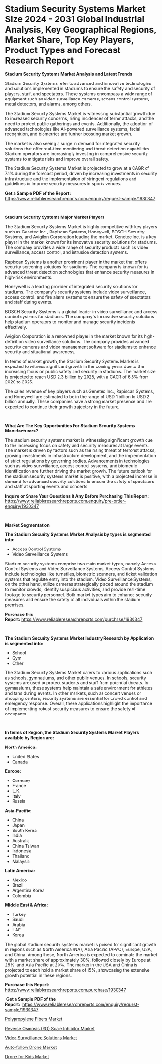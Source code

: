 <p><h1>Stadium Security Systems Market Size 2024 - 2031 Global Industrial Analysis, Key Geographical Regions, Market Share, Top Key Players, Product Types and Forecast Research Report</h1></p><p><strong>Stadium Security Systems Market Analysis and Latest Trends</strong></p>
<p><p>Stadium Security Systems refer to advanced and innovative technologies and solutions implemented in stadiums to ensure the safety and security of players, staff, and spectators. These systems encompass a wide range of equipment such as video surveillance cameras, access control systems, metal detectors, and alarms, among others.</p><p>The Stadium Security Systems Market is witnessing substantial growth due to increased security concerns, rising incidences of terror attacks, and the need to protect public gatherings and events. Additionally, the adoption of advanced technologies like AI-powered surveillance systems, facial recognition, and biometrics are further boosting market growth.</p><p>The market is also seeing a surge in demand for integrated security solutions that offer real-time monitoring and threat detection capabilities. Stadium operators are increasingly investing in comprehensive security systems to mitigate risks and improve overall safety.</p><p>The Stadium Security Systems Market is projected to grow at a CAGR of 7.1% during the forecast period, driven by increasing investments in security infrastructure and the implementation of stringent regulations and guidelines to improve security measures in sports venues.</p></p>
<p><strong>Get a Sample PDF of the Report:&nbsp;</strong> <a href="https://www.reliableresearchreports.com/enquiry/request-sample/1930347">https://www.reliableresearchreports.com/enquiry/request-sample/1930347</a></p>
<p>&nbsp;</p>
<p><strong>Stadium Security Systems Major Market Players</strong></p>
<p><p>The Stadium Security Systems Market is highly competitive with key players such as Genetec Inc., Rapiscan Systems, Honeywell, BOSCH Security Systems, and Avigilon Corporation leading the market. Genetec Inc. is a key player in the market known for its innovative security solutions for stadiums. The company provides a wide range of security products such as video surveillance, access control, and intrusion detection systems. </p><p>Rapiscan Systems is another prominent player in the market that offers security screening solutions for stadiums. The company is known for its advanced threat detection technologies that enhance security measures in high-risk environments. </p><p>Honeywell is a leading provider of integrated security solutions for stadiums. The company's security systems include video surveillance, access control, and fire alarm systems to ensure the safety of spectators and staff during events.</p><p>BOSCH Security Systems is a global leader in video surveillance and access control systems for stadiums. The company's innovative security solutions help stadium operators to monitor and manage security incidents effectively.</p><p>Avigilon Corporation is a renowned player in the market known for its high-definition video surveillance solutions. The company provides advanced security cameras and video management software for stadiums to enhance security and situational awareness.</p><p>In terms of market growth, the Stadium Security Systems Market is expected to witness significant growth in the coming years due to the increasing focus on public safety and security in stadiums. The market size is projected to reach USD 2.3 billion by 2025, with a CAGR of 6.8% from 2020 to 2025.</p><p>The sales revenue of key players such as Genetec Inc., Rapiscan Systems, and Honeywell are estimated to be in the range of USD 1 billion to USD 2 billion annually. These companies have a strong market presence and are expected to continue their growth trajectory in the future.</p></p>
<p>&nbsp;</p>
<p><strong>What Are The Key Opportunities For Stadium Security Systems Manufacturers?</strong></p>
<p><p>The stadium security systems market is witnessing significant growth due to the increasing focus on safety and security measures at large events. The market is driven by factors such as the rising threat of terrorist attacks, growing investments in infrastructure development, and the implementation of strict regulations by governing bodies. Advancements in technologies such as video surveillance, access control systems, and biometric identification are further driving the market growth. The future outlook for the stadium security systems market is positive, with a projected increase in demand for advanced security solutions to ensure the safety of spectators and staff at sporting events and concerts.</p></p>
<p><strong>Inquire or Share Your Questions If Any Before Purchasing This Report:</strong> <a href="https://www.reliableresearchreports.com/enquiry/pre-order-enquiry/1930347">https://www.reliableresearchreports.com/enquiry/pre-order-enquiry/1930347</a></p>
<p>&nbsp;</p>
<p><strong>Market Segmentation</strong></p>
<p><strong>The Stadium Security Systems Market Analysis by types is segmented into:</strong></p>
<p><ul><li>Access Control Systems</li><li>Video Surveillance Systems</li></ul></p>
<p><p>Stadium security systems comprise two main market types, namely Access Control Systems and Video Surveillance Systems. Access Control Systems include technologies like turnstiles, biometric scanners, and ticket validation systems that regulate entry into the stadium. Video Surveillance Systems, on the other hand, utilize cameras strategically placed around the stadium to monitor crowds, identify suspicious activities, and provide real-time footage to security personnel. Both market types aim to enhance security measures and ensure the safety of all individuals within the stadium premises.</p></p>
<p><strong>Purchase this Report:&nbsp;</strong><a href="https://www.reliableresearchreports.com/purchase/1930347">https://www.reliableresearchreports.com/purchase/1930347</a></p>
<p>&nbsp;</p>
<p><strong>The Stadium Security Systems Market Industry Research by Application is segmented into:</strong></p>
<p><ul><li>School</li><li>Gym</li><li>Other</li></ul></p>
<p><p>The Stadium Security Systems Market caters to various applications such as schools, gymnasiums, and other public venues. In schools, security systems are used to protect students and staff from potential threats. In gymnasiums, these systems help maintain a safe environment for athletes and fans during events. In other markets, such as concert venues or shopping centers, security systems are essential for crowd control and emergency response. Overall, these applications highlight the importance of implementing robust security measures to ensure the safety of occupants.</p></p>
<p>&nbsp;</p>
<p><strong>In terms of Region, the Stadium Security Systems Market Players available by Region are:</strong></p>
<p>
    <p> <strong> North America: </strong>
        <ul>
            <li>United States</li>
            <li>Canada</li>
        </ul>
        </p> 
    <p> <strong> Europe: </strong>
        <ul>
            <li>Germany</li>
            <li>France</li>
            <li>U.K.</li>
            <li>Italy</li>
            <li>Russia</li>
        </ul>
        </p> 
    <p> <strong> Asia-Pacific: </strong>
        <ul>
            <li>China</li>
            <li>Japan</li>
            <li>South Korea</li>
            <li>India</li>
            <li>Australia</li>
            <li>China Taiwan</li>
            <li>Indonesia</li>
            <li>Thailand</li>
            <li>Malaysia</li>
        </ul>
        </p> 
    <p> <strong> Latin America: </strong>
        <ul>
            <li>Mexico</li>
            <li>Brazil</li>
            <li>Argentina Korea</li>
            <li>Colombia</li>
        </ul>
        </p> 
    <p> <strong> Middle East & Africa: </strong>
        <ul>
            <li>Turkey</li>
            <li>Saudi</li>
            <li>Arabia</li>
            <li>UAE</li>
            <li>Korea</li>
        </ul>
    </p>
    </p>
<p><p>The global stadium security systems market is poised for significant growth in regions such as North America (NA), Asia Pacific (APAC), Europe, USA, and China. Among these, North America is expected to dominate the market with a market share of approximately 30%, followed closely by Europe at 25%, and Asia Pacific at 20%. The market in the USA and China is projected to each hold a market share of 15%, showcasing the extensive growth potential in these regions.</p></p>
<p><strong>Purchase this Report: </strong><a href="https://www.reliableresearchreports.com/purchase/1930347">https://www.reliableresearchreports.com/purchase/1930347</a></p>
<p>&nbsp;<strong>Get a Sample PDF of the Report:&nbsp;&nbsp;</strong><a href="https://www.reliableresearchreports.com/enquiry/request-sample/1930347">https://www.reliableresearchreports.com/enquiry/request-sample/1930347</a></p>
<p><strong></strong></p>
<p><p><a href="https://view.publitas.com/reportprime-1/polypropylene-fibers-market-size-reflecting-a-forecast-till-2031-market-by-type-by-application-and-by-geography/">Polypropylene Fibers Market</a></p><p><a href="https://github.com/wwwkeltoum/Market-Research-Report-List-2/blob/main/reverse-osmosis-ro-scale-inhibitor-market.md">Reverse Osmosis (RO) Scale Inhibitor Market</a></p><p><a href="https://github.com/gamblestampleyjenny50m5sl6/Market-Research-Report-List-1/blob/main/video-surveillance-solutions-market.md">Video Surveillance Solutions Market</a></p><p><a href="https://frill-swim-3cd.notion.site/Auto-follow-Drone-Market-Size-Share-Trends-Analysis-Report-By-Material-By-Type-By-End-user-By--751257991c004fa0a8d124d94fad931c">Auto-follow Drone Market</a></p><p><a href="https://cautious-neon-760.notion.site/Drone-for-Kids-Market-Size-and-Examines-its-Market-Scope-with-a-Primary-Focus-on-Growth-Opportunit-b4a68531e8d84f57b9d61decfd9ddd25">Drone for Kids Market</a></p></p>